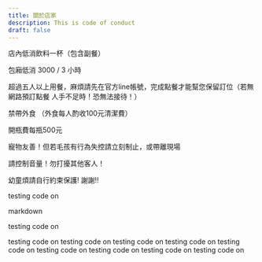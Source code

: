 ```yaml
---
title: 關於店家
description: This is code of conduct
draft: false
---
```

店內低消飲料一杯（包含副餐）

包廂低消 3000 / 3 小時

超過五人以上用餐，麻煩請先在官方line帳號，完成點餐才能幫您保留訂位（若無網路預訂點餐
人手不足時！恐無法接待！）

禁帶外食
（外食每人酌收100元清潔費）

開瓶費每瓶500元

寵物友善！但若毛孩有行為失控請立刻制止，或帶離現場

請控制音量！勿打擾其他客人！

幼童煩請自行約束保護! 謝謝!!



t﻿esting code on 

m﻿arkdown  





t﻿esting code on 

t﻿esting code on t﻿esting code on t﻿esting code on t﻿esting code on t﻿esting code on t﻿esting code on t﻿esting code on t﻿esting code on t﻿esting code on